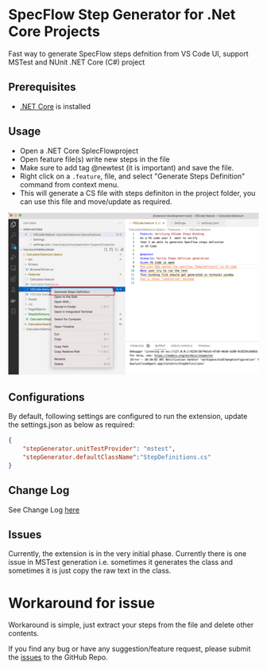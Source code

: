 # SpecFlow Step Generator for .Net Core Projects

Fast way to generate SpecFlow steps defnition from VS Code UI, support MSTest and NUnit .NET Core (C#) project

## Prerequisites

* [.NET Core](https://www.microsoft.com/net/core) is installed

## Usage

* Open a .NET Core SplecFlowproject
* Open feature file(s) write new steps in the file
* Make sure to add tag @newtest (it is important) and save the file.
* Right click on a `.feature`, file, and select "Generate Steps Definition" command from context menu.
* This will generate a CS file with steps definiton in the project folder, you can use this file and move/update as required.

![Step Generator](/images/usageDes.png)

## Configurations

By default, following settings are configured to run the extension, update the settings.json as below as required:
```json
{
    "stepGenerator.unitTestProvider": "mstest",
    "stepGenerator.defaultClassName":"StepDefinitions.cs"
}
```

## Change Log

See Change Log [here](CHANGELOG.md)

## Issues

Currently, the extension is in the very initial phase. 
Currently there is one issue in MSTest generation i.e. sometimes it generates the class and sometimes it is just copy the raw text in the class.

# Workaround for issue
Workaround is simple, just extract your steps from the file and delete other contents.

If you find any bug or have any suggestion/feature request, please submit the [issues](https://github.com/uppadhyayraj) to the GitHub Repo.
